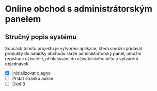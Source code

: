 
# Online obchod s administrátorským panelem

## Stručný popis systému
Součástí tohoto projektu je vytvoření aplikace, která umožní přidávat produkty do nabídky obchodu skrze administrátorský panel, umožní registraci uživatele, přihlašování do uživatelského účtu a vytváření objednávek.



- [x] Inicializovat djagno
- [ ] Přidat stránku aukce
- [ ] Úkol 3
